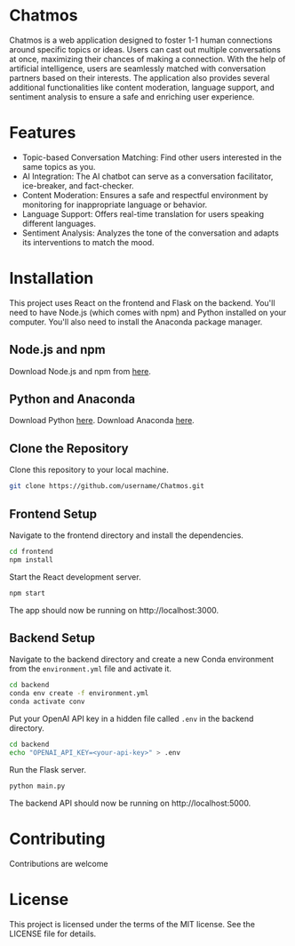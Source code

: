 # Chatmos

Chatmos is a web application designed to foster 1-1 human connections around specific topics or ideas. Users can cast out multiple conversations at once, maximizing their chances of making a connection. With the help of artificial intelligence, users are seamlessly matched with conversation partners based on their interests. The application also provides several additional functionalities like content moderation, language support, and sentiment analysis to ensure a safe and enriching user experience.

# Features
- Topic-based Conversation Matching: Find other users interested in the same topics as you.
- AI Integration: The AI chatbot can serve as a conversation facilitator, ice-breaker, and fact-checker.
- Content Moderation: Ensures a safe and respectful environment by monitoring for inappropriate language or behavior.
- Language Support: Offers real-time translation for users speaking different languages.
- Sentiment Analysis: Analyzes the tone of the conversation and adapts its interventions to match the mood.

# Installation
This project uses React on the frontend and Flask on the backend. You'll need to have Node.js (which comes with npm) and Python installed on your computer. You'll also need to install the Anaconda package manager.

## Node.js and npm
Download Node.js and npm from [here](https://nodejs.org/en/download). 

## Python and Anaconda
Download Python [here](https://www.python.org/downloads/).
Download Anaconda [here](https://www.anaconda.com/download).

## Clone the Repository
Clone this repository to your local machine.

```bash
git clone https://github.com/username/Chatmos.git
```

## Frontend Setup
Navigate to the frontend directory and install the dependencies.

```bash
cd frontend
npm install
```
Start the React development server.

```bash
npm start
```

The app should now be running on http://localhost:3000.

## Backend Setup
Navigate to the backend directory and create a new Conda environment from the `environment.yml` file and activate it.

```bash
cd backend
conda env create -f environment.yml
conda activate conv
```

Put your OpenAI API key in a hidden file called `.env` in the backend directory.

```bash
cd backend
echo "OPENAI_API_KEY=<your-api-key>" > .env
```

Run the Flask server.

```bash
python main.py
```

The backend API should now be running on http://localhost:5000.

# Contributing
Contributions are welcome

# License
This project is licensed under the terms of the MIT license. See the LICENSE file for details.
